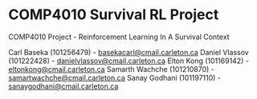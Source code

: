 # COMP4010 Survival RL Project
COMP4010 Project - Reinforcement Learning In A Survival Context

Carl Baseka (101256479) - basekacarl@cmail.carleton.ca
Daniel Vlassov (101222428) - danielvlassov@cmail.carleton.ca
Elton Kong (101169142) - eltonkong@cmail.carleton.ca
Samarth Wachche (101210870) - samartwachche@cmail.carleton.ca
Sanay Godhani (101197110) - sanaygodhani@cmail.carleton.ca
